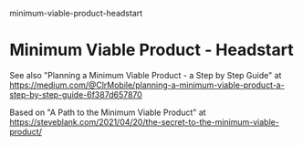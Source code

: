 minimum-viable-product-headstart
# Minimum Viable Product - Headstart

See also "Planning a Minimum Viable Product - a Step by Step Guide" at https://medium.com/@ClrMobile/planning-a-minimum-viable-product-a-step-by-step-guide-6f387d657870

Based on "A Path to the Minimum Viable Product" at https://steveblank.com/2021/04/20/the-secret-to-the-minimum-viable-product/


